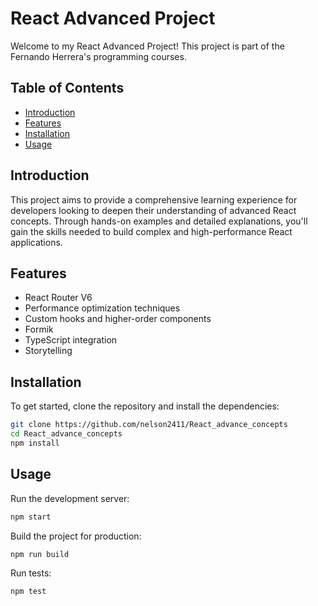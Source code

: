 # React Advanced Project

Welcome to my React Advanced Project! This project is part of the Fernando Herrera's programming courses.

## Table of Contents

- [Introduction](#introduction)
- [Features](#features)
- [Installation](#installation)
- [Usage](#usage)

## Introduction

This project aims to provide a comprehensive learning experience for developers looking to deepen their understanding of advanced React concepts. Through hands-on examples and detailed explanations, you'll gain the skills needed to build complex and high-performance React applications.

## Features

- React Router V6
- Performance optimization techniques
- Custom hooks and higher-order components
- Formik
- TypeScript integration
- Storytelling

## Installation

To get started, clone the repository and install the dependencies:

```bash
git clone https://github.com/nelson2411/React_advance_concepts
cd React_advance_concepts
npm install
```

## Usage

Run the development server:

```bash
npm start
```

Build the project for production:

```bash
npm run build
```

Run tests:

```bash
npm test
```
